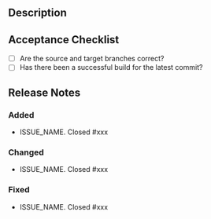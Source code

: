 ## Description

<!-- Briefly describe what this MR is about -->

## Acceptance Checklist

- [ ] Are the source and target branches correct?
- [ ] Has there been a successful build for the latest commit?

## Release Notes

### Added

- ISSUE_NAME. Closed #xxx

### Changed

- ISSUE_NAME. Closed #xxx

### Fixed

- ISSUE_NAME. Closed #xxx
